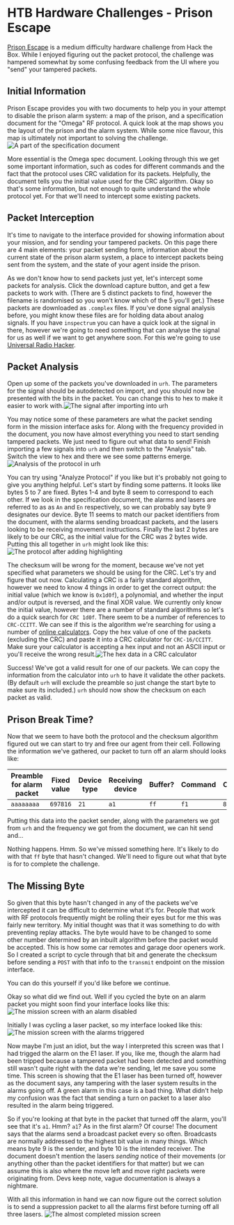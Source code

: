 # HTB Hardware Challenges - Prison Escape
[Prison Escape](https://app.hackthebox.com/challenges/prison-escape) is a medium difficulty hardware challenge from Hack the Box. While I enjoyed figuring out the packet protocol, the challenge was hampered somewhat by some confusing feedback from the UI where you "send" your tampered packets.
## Initial Information
Prison Escape provides you with two documents to help you in your attempt to disable the prison alarm system: a map of the prison, and a specification document for the "Omega" RF protocol. A quick look at the map shows you the layout of the prison and the alarm system. While some nice flavour, this map is ultimately not important to solving the challenge.
![A part of the specification document](/content/images/htb-challenges/prison-escape/htb-prison-escape-doc.png)

More essential is the Omega spec document. Looking through this we get some important information, such as codes for different commands and the fact that the protocol uses CRC validation for its packets. Helpfully, the document tells you the initial value used for the CRC algorithm.  Okay so that's some information, but not enough to quite understand the whole protocol yet. For that we'll need to intercept some existing packets.

## Packet Interception
It's time to navigate to the interface provided for showing information about your mission, and for sending your tampered packets. On this page there are 4 main elements: your packet sending form, information about the current state of the prison alarm system, a place to intercept packets being sent from the system, and the state of your agent inside the prison.

As we don't know how to send packets just yet, let's intercept some packets for analysis. Click the download capture button, and get a few packets to work with. (There are 5 distinct packets to find, however the filename is randomised so you won't know which of the 5 you'll get.) These packets are downloaded as `.complex` files. If you've done signal analysis before, you might know these files are for holding data about analog signals. If you have `inspectrum`  you can have a quick look at the signal in there, however we're going to need something that can analyse the signal for us as well if we want to get anywhere soon. For this we're going to use [Universal Radio Hacker](https://github.com/jopohl/urh). 

## Packet Analysis
Open up some of the packets you've downloaded in `urh`. The parameters for the signal should be autodetected on import, and you should now be presented with the bits in the packet. You can change this to hex to make it easier to work with.![The signal after importing into urh](/content/images/htb-challenges/prison-escape/htb-prison-escape-urh-signal.png)

You may notice some of these parameters are what the packet sending form in the mission interface asks for. Along with the frequency provided in the document, you now have almost everything you need to start sending tampered packets. We just need to figure out what data to send! Finish importing a few signals into `urh` and then switch to the "Analysis" tab. Switch the view to hex and there we see some patterns emerge.
![Analysis of the protocol in urh](/content/images/htb-challenges/prison-escape/htb-prison-escape-urh-analysis.png)

You can try using "Analyze Protocol" if you like but it's probably not going to give you anything helpful. Let's start by finding some patterns. It looks like bytes 5 to 7 are fixed. Bytes 1-4 and byte 8 seem to correspond to each other.  If we look in the specification document,  the alarms and lasers are referred to as as `An` and `En` respectively, so we can probably say byte 9 designates our device. Byte 11 seems to match our packet identifiers from the document, with the alarms sending broadcast packets, and the lasers looking to be receiving movement instructions. Finally the last 2 bytes are likely to be our CRC, as the initial value for the CRC was 2 bytes wide. Putting this all together in `urh` might look like this:![The protocol after adding highlighting](/content/images/htb-challenges/prison-escape/htb-prison-escape-protocol.png)

The checksum will be wrong for the moment, because we've not yet specified what parameters we should be using for the CRC. Let's try and figure that out now. Calculating a CRC is a fairly standard algorithm, however we need to know 4 things in order to get the correct output: the initial value (which we know is `0x1d0f`), a polynomial, and whether the input and/or output is reversed, and the final XOR value. We currently only know the initial value, however there are a number of standard algorithms so let's do a quick search for `CRC 1d0f`. There seem to be a number of references to `CRC-CCITT`. We can see if this is the algorithm we're searching for using a number of [online calculators](https://crccalc.com/). Copy the hex value of one of the packets (excluding the CRC) and paste it into a CRC calculator for `CRC-16/CCITT`. Make sure your calculator is accepting a hex input and not an ASCII input or you'll receive the wrong result.![The hex data in a CRC calculator](/content/images/htb-challenges/prison-escape/htb-prison-escape-crc.png)

Success! We've got a valid result for one of our packets. We can copy the information from the calculator into `urh` to have it validate the other packets. (By default `urh` will exclude the preamble so just change the start byte to make sure its included.) `urh` should now show the checksum on each packet as valid.

## Prison Break Time?
Now that we seem to have both the protocol and the checksum algorithm figured out we can start to try and free our agent from their cell. Following the information we've gathered, our packet to turn off an alarm should looks like:

| Preamble for alarm packet | Fixed value | Device type | Receiving device | Buffer? | Command | Checksum |
|---------------------------|-------------|-------------|------------------|---------|---------|----------|
| `aaaaaaaa`                  | `697816`      | `21`          | `a1`               | `ff`      | `f1`      | `8E1A`     |

Putting this data into the packet sender, along with the parameters we got from `urh` and the frequency we got from the document, we can hit send and...

Nothing happens. Hmm. So we've missed something here. It's likely to do with that `ff` byte that hasn't changed. We'll need to figure out what that byte is for to complete the challenge.

## The Missing Byte
So given that this byte hasn't changed in any of the packets we've intercepted it can be difficult to determine what it's for. People that work with RF protocols frequently might be rolling their eyes but for me this was fairly new territory. My initial thought was that it was something to do with preventing replay attacks. The byte would have to be changed to some other number determined by an inbuilt algorithm before the packet would be accepted. This is how some car remotes and garage door openers work. So I created a script to cycle through that bit and generate the checksum before sending a `POST` with that info to the `transmit` endpoint on the mission interface.

You can do this yourself if you'd like before we continue. 

Okay so what did we find out. Well if you cycled the byte on an alarm packet you might soon find your interface looks like this:![The mission screen with an alarm disabled](/content/images/htb-challenges/prison-escape/htb-prison-escape-alarm.png)

Initially I was cycling a laser packet, so my interface looked like this:
![The mission screen with the alarms triggered](/content/images/htb-challenges/prison-escape/htb-prison-escape-laser.png)

Now maybe I'm just an idiot, but the way I interpreted this screen was that I had trigged the alarm on the E1 laser. If you, like me, though the alarm had been tripped because a tampered packet had been detected and something still wasn't quite right with the data we're sending, let me save you some time. This screen is showing that the E1 laser has been turned off, however as the document says, any tampering with the laser system results in the alarms going off. A green alarm in this case is a bad thing. What didn't help my confusion was the fact that sending a turn on packet to a laser also resulted in the alarm being triggered.

So if you're looking at that byte in the packet that turned off the alarm, you'll see that it's `a1`. Hmm? `a1`? As in the first alarm? Of course! The document says that the alarms send a broadcast packet every so often. Broadcasts are normally addressed to the highest bit value in many things. Which means byte 9 is the sender, and byte 10 is the intended receiver. The document doesn't mention the lasers _sending_ notice of their movements (or anything other than the packet identifiers for that matter) but we can assume this is also where the move left and move right packets were originating from. Devs keep note, vague documentation is always a nightmare.

With all this information in hand we can now figure out the correct solution is to send a suppression packet to all the alarms first before turning off all three lasers. 
![The almost completed mission screen](/content/images/htb-challenges/prison-escape/htb-prison-escape-complete.png)
